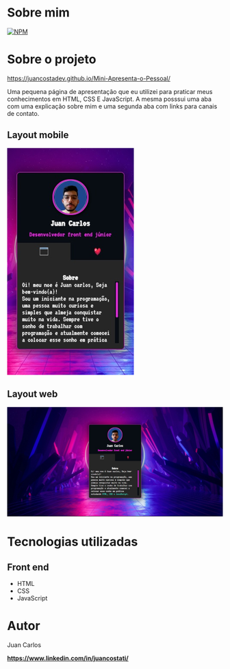 # Sobre mim

[![NPM](https://img.shields.io/npm/l/react)](https://github.com/JuanCostaDev/Mini-Apresenta-o-Pessoal/blob/main/LICENCE) 

# Sobre o projeto

https://juancostadev.github.io/Mini-Apresenta-o-Pessoal/

Uma pequena página de apresentação que eu utilizei para praticar meus conhecimentos em HTML, CSS E JavaScript. A mesma posssui uma aba com uma explicação sobre mim
e uma segunda aba com links para canais de contato.

## Layout mobile
![Mobile 1](https://github.com/JuanCostaDev/Assets/blob/main/Fotos%20Mini%20Portifolio/Foto%20Portifolio%20Mobile.jpg) 

## Layout web
![Web 1](https://github.com/JuanCostaDev/Assets/blob/main/Fotos%20Mini%20Portifolio/Foto%20Portifolio%20PC.jpg)


# Tecnologias utilizadas
## Front end
- HTML 
- CSS
- JavaScript
# Autor

Juan Carlos

**https://www.linkedin.com/in/juancostati/**

